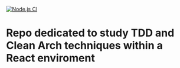 [![Node.js CI](https://github.com/Sergio-Pedretti/tdd-react-clean-arch-study/actions/workflows/ci.yml/badge.svg)](https://github.com/Sergio-Pedretti/tdd-react-clean-arch-study/actions/workflows/ci.yml)

# Repo dedicated to study TDD and Clean Arch techniques within a React enviroment
